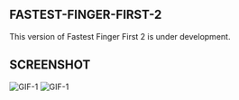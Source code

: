 ## FASTEST-FINGER-FIRST-2
   This version of Fastest Finger First 2 is under development.
   
## SCREENSHOT
 ![GIF-1](https://raw.githubusercontent.com/pranaysj/FASTEST-FINGER-FIRST-2/main/Screenshot/GIF-1.gif?token=GHSAT0AAAAAAB3HD3UOW5GC553BTMHVERXGY3WAAMA)
![GIF-1](https://user-images.githubusercontent.com/75151973/221121531-cb39ff97-c67a-4711-a145-de7109c00dff.gif)
